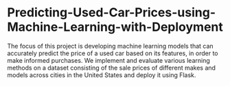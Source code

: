 # Predicting-Used-Car-Prices-using-Machine-Learning-with-Deployment
The focus of this project is developing machine learning models that can accurately predict the price of a used car based on its features, in order to make informed purchases. We implement and evaluate various learning methods on a dataset consisting of the sale prices of different makes and models across cities in the United States and deploy it using Flask. 

